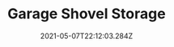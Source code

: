 ---
title: Garage Shovel Storage
date: "2021-05-07T22:12:03.284Z"
description: If I've built it, it's listed here   
mainTopic: false
published: false 
rank: "4"
type: "woodworking"
---